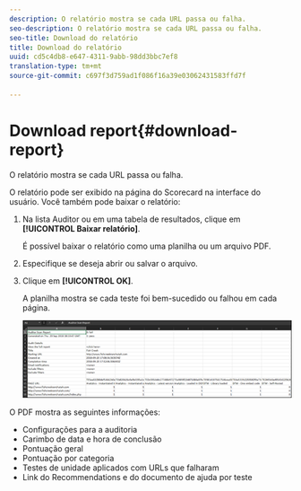 ```yaml
---
description: O relatório mostra se cada URL passa ou falha.
seo-description: O relatório mostra se cada URL passa ou falha.
seo-title: Download do relatório
title: Download do relatório
uuid: cd5c4db8-e647-4311-9abb-98dd3bbc7ef8
translation-type: tm+mt
source-git-commit: c697f3d759ad1f086f16a39e03062431583ffd7f

---
```



# Download report{#download-report}

O relatório mostra se cada URL passa ou falha.

O relatório pode ser exibido na página do Scorecard na interface do usuário. Você também pode baixar o relatório:

1. Na lista Auditor ou em uma tabela de resultados, clique em **[!UICONTROL Baixar relatório]**.

   É possível baixar o relatório como uma planilha ou um arquivo PDF.
1. Especifique se deseja abrir ou salvar o arquivo.

1. Clique em **[!UICONTROL OK]**.

   A planilha mostra se cada teste foi bem-sucedido ou falhou em cada página.

   ![](assets/sheet.png)

O PDF mostra as seguintes informações:

* Configurações para a auditoria
* Carimbo de data e hora de conclusão
* Pontuação geral
* Pontuação por categoria
* Testes de unidade aplicados com URLs que falharam
* Link do Recommendations e do documento de ajuda por teste
